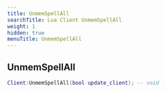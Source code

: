 ```yaml
---
title: UnmemSpellAll
searchTitle: Lua Client UnmemSpellAll
weight: 1
hidden: true
menuTitle: UnmemSpellAll
---
```

## UnmemSpellAll
```lua
Client:UnmemSpellAll(bool update_client); -- void
```